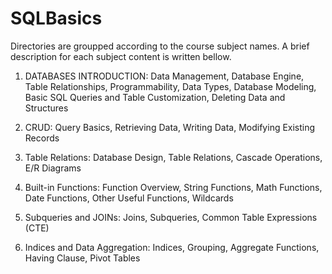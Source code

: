 # SQLBasics
Directories are groupped according to the course subject names. A brief description for each subject content is written bellow.

1. DATABASES INTRODUCTION:
  Data Management,
  Database Engine,
  Table Relationships,
  Programmability,
  Data Types,
  Database Modeling,
  Basic SQL Queries and Table Customization,
  Deleting Data and Structures
  
2. CRUD:
  Query Basics,
  Retrieving Data,
  Writing Data,
  Modifying Existing Records
  
3. Table Relations:
  Database Design,
  Table Relations,
  Cascade Operations,
  E/R Diagrams

4. Built-in Functions:
  Function Overview,
  String Functions,
  Math Functions,
  Date Functions,
  Other Useful Functions,
  Wildcards
  
5. Subqueries and JOINs:
  Joins,
  Subqueries,
  Common Table Expressions (CTE)
  
6. Indices and Data Aggregation:
  Indices,
  Grouping,
  Aggregate Functions,
  Having Clause,
  Pivot Tables
